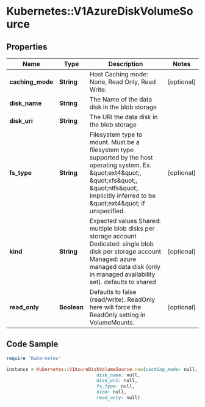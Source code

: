 # Kubernetes::V1AzureDiskVolumeSource

## Properties

Name | Type | Description | Notes
------------ | ------------- | ------------- | -------------
**caching_mode** | **String** | Host Caching mode: None, Read Only, Read Write. | [optional] 
**disk_name** | **String** | The Name of the data disk in the blob storage | 
**disk_uri** | **String** | The URI the data disk in the blob storage | 
**fs_type** | **String** | Filesystem type to mount. Must be a filesystem type supported by the host operating system. Ex. \&quot;ext4\&quot;, \&quot;xfs\&quot;, \&quot;ntfs\&quot;. Implicitly inferred to be \&quot;ext4\&quot; if unspecified. | [optional] 
**kind** | **String** | Expected values Shared: multiple blob disks per storage account  Dedicated: single blob disk per storage account  Managed: azure managed data disk (only in managed availability set). defaults to shared | [optional] 
**read_only** | **Boolean** | Defaults to false (read/write). ReadOnly here will force the ReadOnly setting in VolumeMounts. | [optional] 

## Code Sample

```ruby
require 'Kubernetes'

instance = Kubernetes::V1AzureDiskVolumeSource.new(caching_mode: null,
                                 disk_name: null,
                                 disk_uri: null,
                                 fs_type: null,
                                 kind: null,
                                 read_only: null)
```


